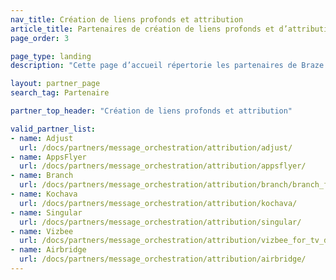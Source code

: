 ```yaml
---
nav_title: Création de liens profonds et attribution
article_title: Partenaires de création de liens profonds et d’attribution
page_order: 3

page_type: landing
description: "Cette page d’accueil répertorie les partenaires de Braze (Alloys) qui vous permettent d’établir un lien profond ou d’extraire des données de votre application pour suivre l’attribution."

layout: partner_page
search_tag: Partenaire

partner_top_header: "Création de liens profonds et attribution"

valid_partner_list:
- name: Adjust
  url: /docs/partners/message_orchestration/attribution/adjust/
- name: AppsFlyer
  url: /docs/partners/message_orchestration/attribution/appsflyer/
- name: Branch
  url: /docs/partners/message_orchestration/attribution/branch/branch_for_deeplinking/
- name: Kochava
  url: /docs/partners/message_orchestration/attribution/kochava/
- name: Singular
  url: /docs/partners/message_orchestration/attribution/singular/
- name: Vizbee
  url: /docs/partners/message_orchestration/attribution/vizbee_for_tv_deeplinking/
- name: Airbridge
  url: /docs/partners/message_orchestration/attribution/airbridge/
---
```

